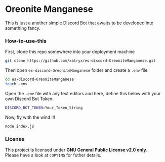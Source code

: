 # Oreonite Manganese
This is just a another simple Discord Bot that awaits to be developed into something fancy.

### How-to-use-this

First, clone this repo somewhere into your deployment machine

```bash
git clone https://github.com/xatryx/es-discord-OreoniteManganese.git
```

Then open `es-discord-OreoniteManganese` folder and create a `.env` file
```bash
cd es-discord-OreoniteManganese
touch .env
```

Open the `.env` file with any text editors and here, define this below with your own Discord Bot Token.
```bash
DISCORD_BOT_TOKEN=Your_Token_String
```

Now, fly with the wind !!!
```bash
node index.js
```

### License
This project is licensed under **GNU General Public License v2.0 only**. Please have a look at `COPYING` for futher details.
